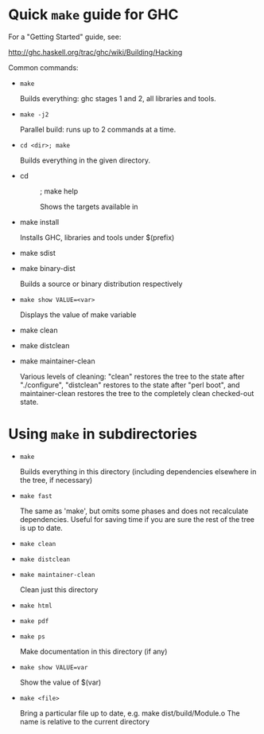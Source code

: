 Quick `make` guide for GHC
==========================

For a "Getting Started" guide, see:

  http://ghc.haskell.org/trac/ghc/wiki/Building/Hacking

Common commands:

  - `make`

    Builds everything: ghc stages 1 and 2, all libraries and tools.

  - `make -j2`

    Parallel build: runs up to 2 commands at a time.

  - `cd <dir>; make`

    Builds everything in the given directory.

  - cd <dir>; make help

    Shows the targets available in <dir>

  - make install

    Installs GHC, libraries and tools under $(prefix)

  - make sdist
  - make binary-dist

    Builds a source or binary distribution respectively

  - `make show VALUE=<var>`

    Displays the value of make variable <var>

  - make clean
  - make distclean
  - make maintainer-clean

    Various levels of cleaning: "clean" restores the tree to the
    state after "./configure", "distclean" restores to the state
    after "perl boot", and maintainer-clean restores the tree to the
    completely clean checked-out state.

Using `make` in subdirectories
==============================

  - `make`

    Builds everything in this directory (including dependencies elsewhere
    in the tree, if necessary)

  - `make fast`

    The same as 'make', but omits some phases and does not
    recalculate dependencies.  Useful for saving time if you are sure
    the rest of the tree is up to date.

  - `make clean`
  - `make distclean`
  - `make maintainer-clean`

    Clean just this directory

  - `make html`
  - `make pdf`
  - `make ps`

    Make documentation in this directory (if any)

  - `make show VALUE=var`

    Show the value of $(var)

  - `make <file>`

    Bring a particular file up to date, e.g. make dist/build/Module.o
    The name <file> is relative to the current directory
